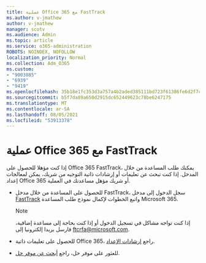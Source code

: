 ```yaml
---
title: عملية Office 365 مع FastTrack
ms.author: v-jmathew
author: v-jmathew
manager: scotv
ms.audience: Admin
ms.topic: article
ms.service: o365-administration
ROBOTS: NOINDEX, NOFOLLOW
localization_priority: Normal
ms.collection: Adm_O365
ms.custom:
- "9003885"
- "6939"
- "9419"
ms.openlocfilehash: 35b18e1fc353d3a757a4b2aded385111bd723f61386fe6d2f7c1315536cc30af
ms.sourcegitcommit: b5f7da89a650d2915dc652449623c78be6247175
ms.translationtype: MT
ms.contentlocale: ar-SA
ms.lasthandoff: 08/05/2021
ms.locfileid: "53913378"
---
```

# <a name="guided-office-365-setup-process-with-fasttrack"></a>عملية Office 365 مع FastTrack

إذا كنت مؤهلا للحصول على Office 365 FastTrack، يمكنك طلب المساعدة من خلال المدخل. إذا كنت تبحث عن تعليمات أو إرشادات ذاتية التوجيه من شريك، يمكن لمعالجات إعداد Office 365 أو شريك مؤهل مساعدتك في العملية.

- للحصول على المساعدة من خلال مدخل FastTrack، سجل الدخول إلى مدخل [FastTrack](https://go.microsoft.com/fwlink/?linkid=2125443) واتبع الخطوات لإكمال نموذج طلب المساعدة Microsoft 365.

    > [!NOTE]
    > إذا كنت تواجه مشاكل في تسجيل الدخول أو إذا كنت بحاجة إلى مساعدة إضافية، فارسل بريدا إلكترونيا إلى [ftcrfa@microsoft.com](mailto:ftcrfa@microsoft.com).

- للحصول على تعليمات ذاتية Office 365، راجع [إرشادات الإعداد](https://go.microsoft.com/fwlink/?linkid=2125827).
- للعثور على موفر حل، راجع [أبحث عن موفر حل](https://go.microsoft.com/fwlink/?linkid=2125918).